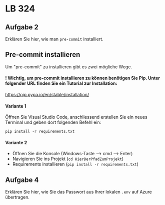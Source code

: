 # LB 324

## Aufgabe 2
Erklären Sie hier, wie man `pre-commit` installiert.

## Pre-commit installieren ##

Um "pre-commit" zu installieren gibt es zwei mögliche Wege. 

#### ! Wichtig, um pre-commit installieren zu können benötigen Sie Pip. Unter folgender URL finden Sie ein Tutorial zur Installation: ####
https://pip.pypa.io/en/stable/installation/ 

#### Variante 1
Öffnen Sie Visual Studio Code, anschliessend erstellen Sie ein neues Terminal  und geben dort folgenden Befehl ein:

`pip install -r requirements.txt`

#### Variante 2
- Öffnen Sie die Konsole (Windows-Taste --> cmd --> Enter)
- Navigieren Sie ins Projekt (`cd HierDerPfadZumProjekt`)
- Requirements installieren (`pip install -r requirements.txt`)

## Aufgabe 4
Erklären Sie hier, wie Sie das Passwort aus Ihrer lokalen `.env` auf Azure übertragen.